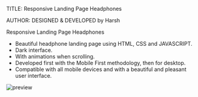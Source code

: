 TITLE: 
Responsive Landing Page Headphones          

AUTHOR:
DESIGNED & DEVELOPED by Harsh

Responsive Landing Page Headphones 
- Beautiful headphone landing page using HTML, CSS and JAVASCRIPT.
- Dark interface.
- With animations when scrolling.
- Developed first with the Mobile First methodology, then for desktop.
- Compatible with all mobile devices and with a beautiful and pleasant user interface.

![preview](https://github.com/harsh160311/Codsoft/assets/82533066/288ac0d8-e480-4088-bf61-d704e3f152b8)

